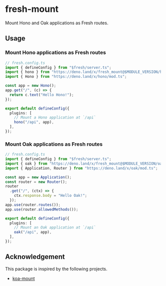 # fresh-mount

Mount Hono and Oak applications as Fresh routes.

## Usage

### Mount Hono applications as Fresh routes

```typescript
// fresh.config.ts
import { defineConfig } from "$fresh/server.ts";
import { hono } from "https://deno.land/x/fresh_mount@$MODULE_VERSION/hono/mod.ts";
import { Hono } from "https://deno.land/x/hono/mod.ts";

const app = new Hono();
app.get("/", (c) => {
  return c.text("Hello Hono!");
});

export default defineConfig({
  plugins: [
    // Mount a Hono application at `/api`
    hono("/api", app),
  ],
});
```

### Mount Oak applications as Fresh routes

```typescript
// fresh.config.ts
import { defineConfig } from "$fresh/server.ts";
import { oak } from "https://deno.land/x/fresh_mount@$MODULE_VERSION/oak/mod.ts";
import { Application, Router } from "https://deno.land/x/oak/mod.ts";

const app = new Application();
const router = new Router();
router
  .get("/", (ctx) => {
    ctx.response.body = "Hello Oak!";
  });
app.use(router.routes());
app.use(router.allowedMethods());

export default defineConfig({
  plugins: [
    // Mount an Oak application at `/api`
    oak("/api", app),
  ],
});
```

## Acknowledgement

This package is inspired by the following projects.

- [koa-mount](https://github.com/koajs/mount)
